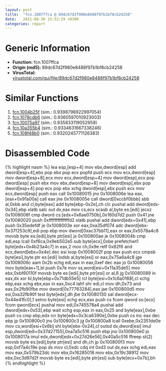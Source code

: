 ```yaml
---
layout: post
title:  "fcn.1007ffca @ 89dc67d2f980e8488f97b1bf8cb24258"
date:   2021-08-30 15:52:19 +0300
categories: report
---
```


# Generic Information
- **Function:** fcn.1007ffca
- **Origin (md5):** 89dc67d2f980e8488f97b1bf8cb24258
- **VirusTotal:** [virustotal.com/gui/file/89dc67d2f980e8488f97b1bf8cb24258][virustotal_ref]



# Similar Functions

1. [fcn.1004b25f][similar_1_ref] (sim.: 0.9398798922997054)
2. [fcn.1078cdb6][similar_2_ref] (sim.: 0.9360597010923003)
3. [fcn.10075a97][similar_3_ref] (sim.: 0.935833119052959)
4. [fcn.10a355b4][similar_4_ref] (sim.: 0.9334631667338246)
5. [fcn.108f48b0][similar_5_ref] (sim.: 0.9320245771126383)


# Disassembled Code

{% highlight nasm %}
lea esp,[esp+4]
mov ebx,dword[esp]
add dword[esp+4],ebx
pop ebx
pop ecx
popfd 
push ecx
mov ecx,dword[esp]
mov dword[esp+8],ecx
mov ecx,dword[esp+4]
mov dword[esp],ecx
pop dword[esp]
push ebx
mov ebx,dword[esp+8]
mov dword[esp],ebx
pop dword[esp+4]
pop ecx
pop ebx
xchg dword[esp],ebx
push ecx
mov ecx,dword[esp]
push eax
call 0x10080015
jno 0x1008006e
lea eax,[eax+0x91a00a]
call eax
jne 0x1008005e
call dword[0xccbf0bbb]
sbb al,0xbb
and cl,byte[eax]
add byte[ebp-0x2e],ch
clc 
pushal 
add dword[edx-0x34],ebp
xlatb 
salc 
out dx,eax
mov cs,ecx
scasb al,byte es:[edi]
jecxz 0x1008006f
cmp dword cs:[edx+0x6ae0750b],0x160d7d2
push 0x41
jne 0x10080020
push 0xffffffffffffffd2
xlatb 
pushal 
add dword[edx+0x41],ebp
push 0x35edefdf
je 0x1008003e
xor eax,0xa35df074
adc dword[ebx-0x37f253c9],edi
pop ebp
mov dword[0xac37bb11],eax
or eax,0x5578a4c8
movsb byte es:[edi],byte ptr[esi]
js 0x100800ae
je 0x1008004b
cmp edi,esp
lcall 0xf6ca,0x9eb502e5
sub byte[ecx],0xbe
prefetchwt1 byte[edx+0x4b23a4c7]
in eax,2
mov ch,0x9e
retf 0x82f6
and ecx,dword[ebx+0x4e]
dec esi
loop 0x1008002f
pop eax
push ecx
cmpsb byte[esi],byte ptr es:[edi]
lodsb al,byte[esi]
or eax,0x75a6a4c8
jge 0x1008006c
aam 0x2b
xchg edi,eax
in eax,0xef
dec eax
jo 0x10080056
mov byte[eax+1],bl
push 0x7e
mov ss,word[esi+0x11a35de5]
mov ebx,0xbf60110f
movsb byte es:[edi],byte ptr[esi]
or al,8
jg 0x10080089
in eax,dx
xor bl,byte[ebp+0x71db55e5]
rcl byte[esi+0x1c6a0168],cl
xchg ebp,eax
xchg ebx,eax
in eax,0xc4
lahf 
shr edi,cl
mov dh,0x73
and eax,0x2fb90fbe
mov dword[0x77763284],eax
jae 0x100800d5
mov esi,0xa32fb90f
test byte[edx],dh
jbe 0x10080130
sal dword[ecx-0x44e41fc0],1
setno byte[esi]
xchg ecx,eax
push cs
fcom qword ss:[ecx]
fcom qword[ecx]
pushal 
mov edi,0x745578a4
pushal 
add dword[edx+0x53],ebp
wait 
xchg esp,eax
in eax,0x25
and byte[eax],0xbe
push cs
cmp ebp,edx
rcr byte[edx+0x3ca6390e],0xbe
push cs
inc eax
dec ebp
jp 0x100800c0
jns 0x100800c3
jg 0x100800a8
lcall 0xebe,0x2351de0e
mov cs,word[esi+0x6b]
shl byte[ebx-0x24],cl
outsd dx,dword[esi]
imul esp,dword[edi+0x37d27155],0xa7a5c516
push ebp
jno 0x100800e0
jo 0x1008017a
imul edx,dword[edx+0x27d26e56],0x40a5c516
ffreep st(2)
movsb byte es:[edi],byte ptr[esi]
and dh,ch
jp 0x100800f3
mov esp,0xf7a4c19e
pop ds
mov cl,0xdc
cdq 
int 0xd3
out dx,eax
xchg edi,eax
mov eax,0x579b23dc
mov ebx,0x16285018
mov ebx,0x19c38912
mov ebx,0xc3d97d2f
movsb byte es:[edi],byte ptr[esi]
sub byte[ecx+0x7b],bh
{% endhighlight %}


[similar_1_ref]: /report/fcn.1004b25f@89dc67d2f980e8488f97b1bf8cb24258
[similar_2_ref]: /report/fcn.1078cdb6@89dc67d2f980e8488f97b1bf8cb24258
[similar_3_ref]: /report/fcn.10075a97@89dc67d2f980e8488f97b1bf8cb24258
[similar_4_ref]: /report/fcn.10a355b4@89dc67d2f980e8488f97b1bf8cb24258
[similar_5_ref]: /report/fcn.108f48b0@89dc67d2f980e8488f97b1bf8cb24258
[virustotal_ref]: https://www.virustotal.com/gui/file/89dc67d2f980e8488f97b1bf8cb24258